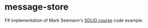 # message-store
F# implementation of Mark Seemann's [SOLID course](https://www.pluralsight.com/courses/encapsulation-solid) code example.
